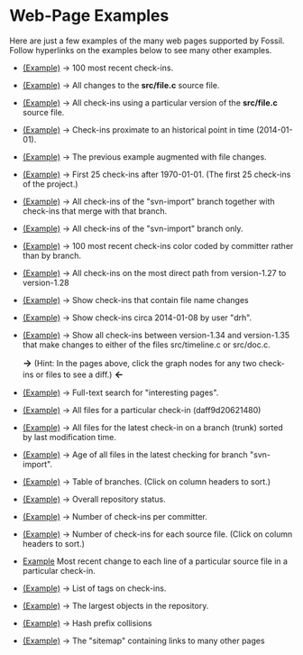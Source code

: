 Web-Page Examples
=================

Here are just a few examples of the many web pages supported
by Fossil.  Follow hyperlinks on the examples below to see many
other examples.

  *  <a target='_blank' class='exbtn'
     href='$ROOT/timeline?y=ci&n=100'>(Example)</a> &rarr;
     100 most recent check-ins.

  *  <a target='_blank' class='exbtn'
     href='$ROOT/finfo?name=src/file.c'>(Example)</a> &rarr;
     All changes to the <b>src/file.c</b> source file.

  *  <a target='_blank' class='exbtn'
     href='$ROOT/timeline?n=200&uf=0c3c2d086a'>(Example)</a> &rarr;
     All check-ins using a particular version of the <b>src/file.c</b>
     source file.

  *  <a target='_blank' class='exbtn'
     href='$ROOT/timeline?n=11&y=ci&c=2014-01-01'>(Example)</a> &rarr;
     Check-ins proximate to an historical point in time (2014-01-01).

  *  <a target='_blank' class='exbtn'
     href='$ROOT/timeline?n=11&y=ci&c=2014-01-01&v=1'>(Example)</a> &rarr;
     The previous example augmented with file changes.

  *  <a target='_blank' class='exbtn'
     href='$ROOT/timeline?n=25&y=ci&a=1970-01-01'>(Example)</a> &rarr;
     First 25 check-ins after 1970-01-01.  (The first 25 check-ins of
     the project.)

  *  <a target='_blank' class='exbtn'
     href='$ROOT/timeline?n=200&r=svn-import'>(Example)</a> &rarr;
     All check-ins of the "svn-import" branch together with check-ins
     that merge with that branch.

  *  <a target='_blank' class='exbtn'
     href='$ROOT/timeline?n=200&t=svn-import'>(Example)</a> &rarr;
     All check-ins of the "svn-import" branch only.

  *  <a target='_blank' class='exbtn'
     href='$ROOT/timeline?n=100&y=ci&ubg'>(Example)</a> &rarr;
     100 most recent check-ins color coded by committer rather than by branch.

  *  <a target='_blank' class='exbtn'
     href='$ROOT/timeline?from=version-1.27&to=version-1.28'>(Example)</a> &rarr;
     All check-ins on the most direct path from
     version-1.27 to version-1.28

  *  <a target='_blank' class='exbtn'
     href='$ROOT/timeline?namechng'>(Example)</a> &rarr;
     Show check-ins that contain file name changes

  *  <a target='_blank' class='exbtn'
     href='$ROOT/timeline?u=drh&c=2014-01-08&y=ci'>(Example)</a> &rarr;
     Show check-ins circa 2014-01-08 by user "drh".

  *  <a target='_blank' class='exbtn'
     href='$ROOT/timeline?from=version-1.34&to=version-1.35&chng=src/timeline.c,src/doc.c'>(Example)</a> &rarr;
     Show all check-ins between version-1.34 and version-1.35 that make
     changes to either of the files src/timeline.c or src/doc.c.

     <big><b>&rarr;</b></big> (Hint:  In the pages above, click the graph nodes
     for any two check-ins or files to see a diff.)
     <big><b>&larr;</b></big>

  *  <a target='_blank' class='exbtn'
     href='$ROOT/search?s=interesting+pages'>(Example)</a> &rarr;
     Full-text search for "interesting pages".

  *  <a target='_blank' class='exbtn'
     href='$ROOT/tree?ci=daff9d20621&type=tree'>(Example)</a> &rarr;
     All files for a particular check-in (daff9d20621480)

  *  <a target='_blank' class='exbtn'
     href='$ROOT/tree?ci=trunk&type=tree&mtime=1'>(Example)</a> &rarr;
     All files for the latest check-in on a branch (trunk) sorted by
     last modification time.

  *  <a target='_blank' class='exbtn'
     href='$ROOT/fileage?name=svn-import'>(Example)</a> &rarr;
     Age of all files in the latest checking for branch "svn-import".

  *  <a target='_blank' class='exbtn'
     href='$ROOT/brlist'>(Example)</a> &rarr;
     Table of branches.  (Click on column headers to sort.)

  *  <a target='_blank' class='exbtn'
     href='$ROOT/stat'>(Example)</a> &rarr;
     Overall repository status.

  *  <a target='_blank' class='exbtn'
     href='$ROOT/reports?type=ci&view=byuser'>(Example)</a> &rarr;
     Number of check-ins per committer.

  *  <a target='_blank' class='exbtn'
     href='$ROOT/reports?view=byfile'>(Example)</a> &rarr;
     Number of check-ins for each source file.
     (Click on column headers to sort.)

  *  <a target='_blank' class='exbtn'
     href='$ROOT/blame?checkin=5260fbf63287&filename=src/rss.c&limit=-1'>
       Example</a>
     Most recent change to each line of a particular source file in a
     particular check-in.

  *  <a target='_blank' class='exbtn'
     href='$ROOT/taglist'>(Example)</a> &rarr;
     List of tags on check-ins.

  *  <a target='_blank' class='exbtn'
     href='$ROOT/bigbloblist'>(Example)</a> &rarr;
     The largest objects in the repository.

  *  <a target='_blank' class='exbtn'
     href='$ROOT/hash-collisions'>(Example)</a> &rarr;
     Hash prefix collisions

  *  <a target='_blank' class='exbtn'
     href='$ROOT/sitemap'>(Example)</a> &rarr;
     The "sitemap" containing links to many other pages

